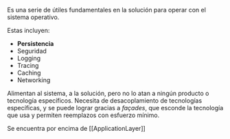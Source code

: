 Es una serie de útiles fundamentales en la solución para operar con el sistema operativo.

Estas incluyen:

- **Persistencia**
- Seguridad
- Logging
- Tracing
- Caching
- Networking

Alimentan al sistema, a la solución, pero no lo atan a ningún producto o tecnología específicos. Necesita de desacoplamiento de tecnologías específicas, y se puede lograr gracias a _façades_, que esconde la tecnología que usa y permiten reemplazos con esfuerzo mínimo.

Se encuentra por encima de [[ApplicationLayer]]